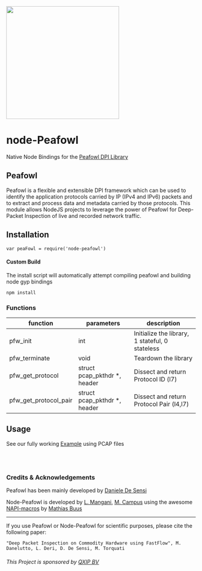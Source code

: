 <img src="https://i.imgur.com/jrQX0Of.gif" width=300>

# node-Peafowl
Native Node Bindings for the [Peafowl DPI Library](https://github.com/DanieleDeSensi/Peafowl)

## Peafowl
Peafowl is a flexible and extensible DPI framework which can be used to identify the application protocols carried by IP (IPv4 and IPv6) packets and to extract and process data and metadata carried by those protocols. This module allows NodeJS projects to leverage the power of Peafowl for Deep-Packet Inspection of live and recorded network traffic.

## Installation
```
var peaFowl = require('node-peafowl')
```

#### Custom Build
The install script will automatically attempt compiling peafowl and building node gyp bindings
```
npm install
```

### Functions
| function  | parameters  |  description | 
|---|---|---|
| pfw_init  | int  |  Initialize the library, 1 stateful, 0 stateless |
|  pfw_terminate | void  | Teardown the library  |
| pfw_get_protocol  | struct pcap_pkthdr *, header  | Dissect and return Protocol ID (l7) |
| pfw_get_protocol_pair  | struct pcap_pkthdr *, header  | Dissect and return Protocol Pair (l4,l7)  |

## Usage
See our fully working [Example](https://github.com/lmangani/node-peafowl/tree/master/example) using PCAP files

<br/>
<br/>

### Credits & Acknowledgements

Peafowl has been mainly developed by [Daniele De Sensi](https://github.com/DanieleDeSensi)

Node-Peafowl is developed by [L. Mangani](https://github.com/lmangani), [M. Campus](https://github.com/kYroL01) using the awesome [NAPI-macros](https://github.com/mafintosh/napi-macros) by [Mathias Buus](https://github.com/mafintosh)


-------------

If you use Peafowl or Node-Peafowl for scientific purposes, please cite the following paper:

```"Deep Packet Inspection on Commodity Hardware using FastFlow", M. Danelutto, L. Deri, D. De Sensi, M. Torquati```

###### This Project is sponsored by [QXIP BV](http://qxip.net)

